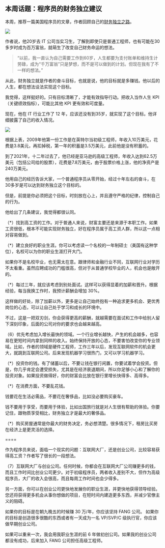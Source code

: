 ## 本周话题：程序员的财务独立建议

本周，推荐一篇美国程序员的文章，作者回顾自己的[财务独立之路](https://software.rajivprab.com/2021/12/26/my-path-to-financial-independence-as-a-software-engineer/)。

![](https://cdn.beekka.com/blogimg/asset/202201/bg2022010313.webp)

作者说，他20岁去 IT 公司当实习生，了解到即使只是普通工程师，也有可能在30多岁时成为百万富翁，就萌生了改变自己财务命运的想法。

> “以前，我一直认为自己需要工作到60岁，人生都要为支付账单和维持生计劳碌，成为“千万富翁”只是梦想，而不是可以做到的计划。但现在我有了不一样的想法。”

从此，财务独立就是作者的奋斗目标，也就是说，他的目标就是多赚钱。他以后的人生，都在想法设法实现这个目标。

我觉得，这样挺好的。只有目标清晰了，才能有效指导行动。把收入当作人生 KPI（关键绩效指标），可能比其他 KPI 更有效和可度量。

现在，他在 IT 行业工作了 12 年，应该还没有到35岁，就实现了这个目标。他详细披露了自己的收入情况。

![](https://cdn.beekka.com/blogimg/asset/202201/bg2022010312.webp)

根据上表，2009年他第一份工作是在英特尔当初级工程师，年收入10万美元，花费是3.8美元，再扣掉税，第一年的积蓄是3.5万美元，此前他是没有积蓄的。

到了2021年，十二年过去了，他已经是亚马逊的高级工程师，年收入达到62.5万美元（包括公司给的股票），花费是7.8万美元，由于股票价格上涨，他的净资产是240万美元。

他用自己的经历告诉大家，一个普通程序员从零开始，经过十年左右的奋斗，在30多岁是可以达到财务独立这个目标的。

但是，前提是你必须把这个目标，时刻放在心上，并且遵守严格的纪律，控制自己的行为。

他给出了几条建议，我觉得都很认同。

（*）找到高工资的工作。对于普通人来说，财富主要还是来源于本职工作。如果工资很低，根本不可能实现财务独立，好在程序员属于高工资人群，所以这一点相对容易做到。

（*）建立良好的职业生涯。你可以考虑读一个名校的一年制硕士（美国有这种学位），名校可以为你的职业生涯打开大门。

如果你不是名校毕业，也无需太在意。跟律师和金融行业不同，互联网行业对学历不太看重。虽然应聘成功的门槛很高，但对于从普通学校毕业的人，机会也是敞开的。

（*）每过三年，就应该考虑到别处面试。这样可以获得显着的加薪和晋升。根据经验，每当我换工作时，我预计薪酬会增加 30%。

这样做的好处，除了加薪以外，更多是让自己始终抱有一种追求更多机会、更优秀岗位的心态，可以让自己处于学习和成长的环境中。

不过，这是一把双刃剑，你会获得更高的薪酬，就越需要在面试和工作中给别人留下深刻印象，后面的公司对你的要求也会越来越高。

（6）优先考虑加入增长最快的领域。一个行业增长越快，产生的机会越多，也容易在更短时间内拿到同样的收入。始终保持开放的心态，不要害怕改变你的专业领域。比如，作者的领域是硬件工程师，工作三年以后，发现互联网软件的机会更大，就跳到互联网公司。后来发现机器学习很热门，又可以学习机器学习。

（*）投资你的钱。有了储蓄以后，不要让钱在银行闲置，你要试着学会投资。但是，你几乎肯定会遭受损失，尤其是在经济衰退期间，所以你足够小心和了解你的投资对象。如果投资做得好，你的财富会比放在银行里增长快得多、高得多。

（*）在消费方面，不要乱花钱。

钱要花在生活必需品，不要花在奢侈品，比如没必要购买豪车。

钱不要用于享受，而要用于体验，比如出国旅行就是对人生很有帮助的体验。你要记住，跟物质享受相比，财务独立才是最大的奢侈品。

（*）购买房屋通常是你最大的财务决定，务必想清楚。很多情况下，租房比买房在经济上是更灵活的选择。

====

作为程序员来说，面临一个现实的问题：互联网大厂，还是创业公司，比较容易获得高工资？作者写了很长的一段想法。

（7）互联网大厂与创业公司。任何时候，你都会在互联网大厂公司赚更多的钱，而且工作时间比创业公司更少。对于初级程序员，两者收入差别不大，但作为高级程序员，大厂的收入会很高，而且每周工作时间也会少得多。 

另一方面，你可以在创业公司更快地发展你的职业生涯，并更快地获得领导经验。您还将获得更多机会从事你想做的项目，在短时间内建造更多东西，并减少官僚主义的阻碍。 

如果你的目标是在朝九晚五的时候赚 30 万/年，你应该坚持 FANG 公司。
如果你的目标是创造很多很酷的东西或者有一天成为一名 VP/SVP/C 级执行官，你应该做早期创业公司。

如果可以重来一次，我会用我职业生涯的前 6 年做初创公司。如果我的创业公司都没有成功，后来加入 FANG 公司担任高级工程师。

